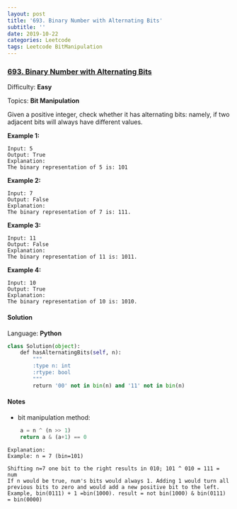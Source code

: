 ```yaml
---
layout: post
title: '693. Binary Number with Alternating Bits'
subtitle: ''
date: 2019-10-22
categories: Leetcode
tags: Leetcode BitManipulation
---
```

### [693\. Binary Number with Alternating Bits](https://leetcode.com/problems/binary-number-with-alternating-bits/)

Difficulty: **Easy**

Topics: **Bit Manipulation**

Given a positive integer, check whether it has alternating bits: namely, if two adjacent bits will always have different values.

**Example 1:**  

```
Input: 5
Output: True
Explanation:
The binary representation of 5 is: 101
```

**Example 2:**  

```
Input: 7
Output: False
Explanation:
The binary representation of 7 is: 111.
```

**Example 3:**  

```
Input: 11
Output: False
Explanation:
The binary representation of 11 is: 1011.
```

**Example 4:**  

```
Input: 10
Output: True
Explanation:
The binary representation of 10 is: 1010.
```


#### Solution

Language: **Python**

```python
class Solution(object):
    def hasAlternatingBits(self, n):
        """
        :type n: int
        :rtype: bool
        """
        return '00' not in bin(n) and '11' not in bin(n)
```

#### Notes

- bit manipulation method:
```python
    a = n ^ (n >> 1)
    return a & (a+1) == 0
```
    Explanation:
    Example: n = 7 (bin=101)

    Shifting n=7 one bit to the right results in 010; 101 ^ 010 = 111 = num
    If n would be true, num's bits would always 1. Adding 1 would turn all previous bits to zero and would add a new positive bit to the left. Example, bin(0111) + 1 =bin(1000). result = not bin(1000) & bin(0111) = bin(0000)